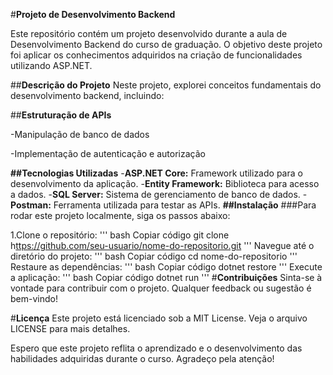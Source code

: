 #**Projeto de Desenvolvimento Backend**

Este repositório contém um projeto desenvolvido durante a aula de Desenvolvimento Backend do curso de graduação. O objetivo deste projeto foi aplicar os conhecimentos adquiridos na criação de funcionalidades utilizando ASP.NET.

##**Descrição do Projeto**
Neste projeto, explorei conceitos fundamentais do desenvolvimento backend, incluindo:

##**Estruturação de APIs**

-Manipulação de banco de dados

-Implementação de autenticação e autorização

**##Tecnologias Utilizadas**
-**ASP.NET Core:** Framework utilizado para o desenvolvimento da aplicação.
-**Entity Framework:** Biblioteca para acesso a dados.
-**SQL Server:** Sistema de gerenciamento de banco de dados.
-**Postman:** Ferramenta utilizada para testar as APIs.
**##Instalação**
###Para rodar este projeto localmente, siga os passos abaixo:

1.Clone o repositório:
'''
bash
Copiar código
git clone h[ttps://github.com/seu-usuario/nome-do-repositorio.git](https://github.com/Juliarobertasa/mf-dev-backend-2024)
'''
Navegue até o diretório do projeto:
'''
bash
Copiar código
cd nome-do-repositorio
'''
Restaure as dependências:
'''
bash
Copiar código
dotnet restore
'''
Execute a aplicação:
'''
bash
Copiar código
dotnet run
'''
#**Contribuições**
Sinta-se à vontade para contribuir com o projeto. Qualquer feedback ou sugestão é bem-vindo!

#**Licença**
Este projeto está licenciado sob a MIT License. Veja o arquivo LICENSE para mais detalhes.

Espero que este projeto reflita o aprendizado e o desenvolvimento das habilidades adquiridas durante o curso. Agradeço pela atenção!

